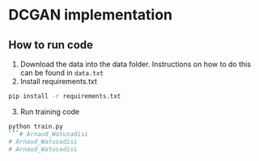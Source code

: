 # DCGAN implementation

## How to run code

1. Download the data into the data folder. Instructions on how to do this can be found in `data.txt`
2. Install requirements.txt

```bash
pip install -r requirements.txt
```

3. Run training code

```bash
python train.py
```# Arnaud_Watusadisi
# Arnaud_Watusadisi
# Arnaud_Watusadisi
